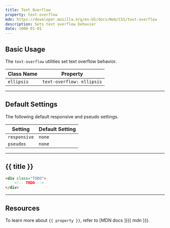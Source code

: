 ```yaml
---
title: Text Overflow
property: text-overflow
mdn: https://developer.mozilla.org/en-US/docs/Web/CSS/text-overflow
description: Sets text overflow behavior
date: 1000-01-01
---
```


## Basic Usage

The `text-overflow` utilities set text overflow behavior.

| Class Name | Property                  |
| ---------- | ------------------------- |
| `ellipsis` | `text-overflow: ellipsis` |

---

## Default Settings

The following default responsive and pseudo settings.

| Setting      | Default Setting |
| ------------ | --------------- |
| `responsive` | `none`          |
| `pseudos`    | `none`          |

---

## {{ title }}

<div class="bg-silver-200 p-20 h-256 radius-md flex flex-wrap align-content-center">
  <!-- ... -->
</div>

```html
<div class="TODO">
	<!-- TODO -->
</div>
```

---

## Resources

To learn more about `{{ property }}`, refer to [MDN docs <i class="far fa-external-link ml-6"></i>]({{ mdn }}).

